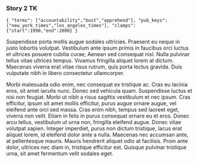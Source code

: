 ### Story 2 TK

`
{
    "terms": ["accountability","bust","apprehend"],
    "pub_keys":["new_york_times","los_angeles_times"],
    "clamps":{"start":1990,"end":2000}
}
`

Suspendisse porta mollis augue sodales ultricies. Praesent eu neque in justo lobortis volutpat. Vestibulum ante ipsum primis in faucibus orci luctus et ultrices posuere cubilia curae; Aenean sed consequat nisl. Nulla pulvinar tellus vitae ultrices tempus. Vivamus fringilla aliquet lorem at dictum. Maecenas viverra erat vitae risus rutrum, quis porta lectus gravida. Duis vulputate nibh in libero consectetur ullamcorper.

Morbi malesuada odio enim, nec consequat ex tristique ac. Cras eu lacinia eros, sit amet iaculis nunc. Donec sed vehicula quam. Suspendisse luctus et nisi non feugiat. Morbi ut nibh a risus sagittis vestibulum et nec ipsum. Cras efficitur, ipsum sit amet mollis efficitur, purus augue ornare augue, vel eleifend ante orci sed massa. Cras enim nibh, tempus sed laoreet eget, viverra non velit. Etiam in felis in purus consequat ornare eu et eros. Donec arcu tellus, vestibulum ut urna non, fringilla eleifend augue. Donec vitae volutpat sapien. Integer imperdiet, purus non dictum tristique, lacus erat aliquet lorem, id eleifend dolor ante a nulla. Maecenas nec accumsan ante, at pellentesque mauris. Mauris hendrerit aliquet odio at facilisis. Proin ante dolor, ultrices nec diam in, tristique efficitur est. Quisque pulvinar tristique urna, sit amet fermentum velit sodales eget.